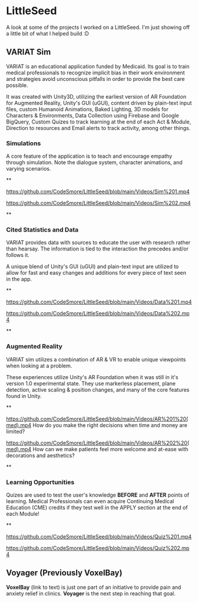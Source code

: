 # LittleSeed
A look at some of the projects I worked on a LittleSeed. I'm just showing off a little bit of what I helped build :D

## VARIAT Sim

VARIAT is an educational application funded by Medicaid. Its goal is to train medical professionals to recognize implicit bias in their work environment and strategies avoid unconscious pitfalls in order to provide the best care possible.

It was created with Unity3D, utilizing the earliest version of AR Foundation for Augmented Reality, Unity's GUI (uGUI), content driven by plain-text input files, custom Humanoid Animations, Baked Lighting, 3D models for Characters & Environments, Data Collection using Firebase and Google BigQuery, Custom Quizes to track learning at the end of each Act & Module, Direction to resources and Email alerts to track activity, among other things.

### Simulations

A core feature of the application is to teach and encourage empathy through simulation. Note the dialogue system, character animations, and varying scenarios.

**

https://github.com/CodeSmore/LittleSeed/blob/main/Videos/Sim%201.mp4

https://github.com/CodeSmore/LittleSeed/blob/main/Videos/Sim%202.mp4

**

### Cited Statistics and Data

VARIAT provides data with sources to educate the user with research rather than hearsay. The information is tied to the interaction the precedes and/or follows it.

A unique blend of Unity's GUI (uGUI) and plain-text input are utilized to allow for fast and easy changes and additions for every piece of text seen in the app.

**

https://github.com/CodeSmore/LittleSeed/blob/main/Videos/Data%201.mp4

https://github.com/CodeSmore/LittleSeed/blob/main/Videos/Data%202.mp4

**

### Augmented Reality

VARIAT sim utilizes a combination of AR & VR to enable unique viewpoints when looking at a problem. 

These experiences utilize Unity's AR Foundation when it was still in it's version 1.0 experimental state. They use markerless placement, plane detection, active scaling & position changes, and many of the core features found in Unity.

**

https://github.com/CodeSmore/LittleSeed/blob/main/Videos/AR%201%20(med).mp4
How do you make the right decisions when time and money are limited?

https://github.com/CodeSmore/LittleSeed/blob/main/Videos/AR%202%20(med).mp4
How can we make patients feel more welcome and at-ease with decorations and aesthetics?

**

### Learning Opportunities

Quizes are used to test the user's knowledge <b>BEFORE</b> and <b>AFTER</b> points of learning. Medical Professionals can even acquire Continuing Medical Education (CME) credits if they test well in the APPLY section at the end of each Module!

** 

https://github.com/CodeSmore/LittleSeed/blob/main/Videos/Quiz%201.mp4

https://github.com/CodeSmore/LittleSeed/blob/main/Videos/Quiz%202.mp4

## Voyager (Previously VoxelBay)

<b>VoxelBay</b> (link to text) is just one part of an initiative to provide pain and anxiety relief in clinics. <b>Voyager</b> is the next step in reaching that goal. 
